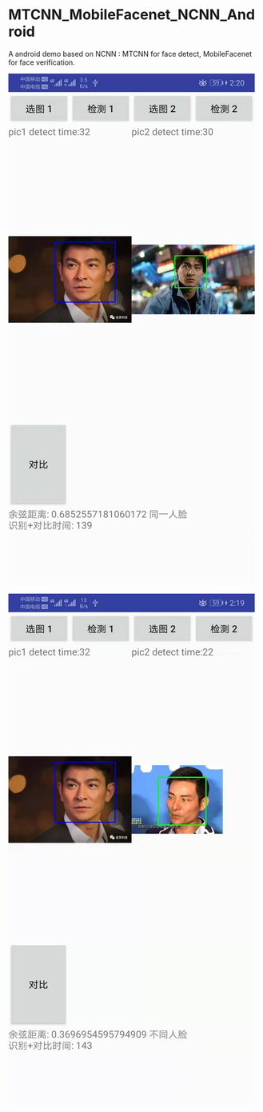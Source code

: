 # MTCNN_MobileFacenet_NCNN_Android
A android demo based on NCNN :   MTCNN for face detect, MobileFacenet for  face verification.

![avatar](result_01.jpg)

![avatar](result_02.jpg)